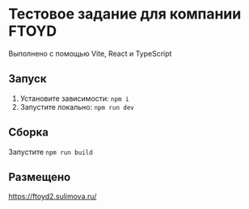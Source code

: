 # Тестовое задание для компании FTOYD

Выполнено с помощью Vite, React и TypeScript

## Запуск

1. Установите зависимости: `npm i`
2. Запустите локально: `npm run dev`

## Сборка

Запустите `npm run build`

## Размещено

https://ftoyd2.sulimova.ru/